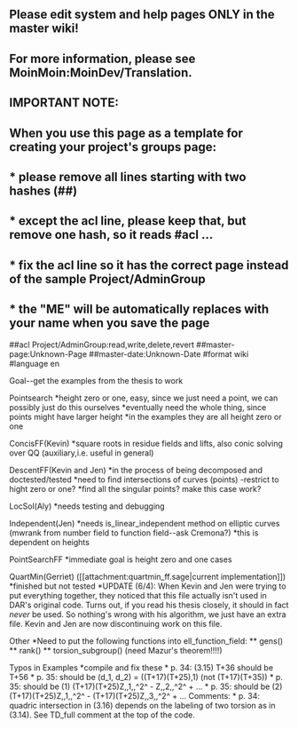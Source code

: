 ## Please edit system and help pages ONLY in the master wiki!
## For more information, please see MoinMoin:MoinDev/Translation.
## IMPORTANT NOTE:
## When you use this page as a template for creating your project's groups page:
##  * please remove all lines starting with two hashes (##)
##  * except the acl line, please keep that, but remove one hash, so it reads #acl ...
##  * fix the acl line so it has the correct page instead of the sample Project/AdminGroup
##  * the "ME" will be automatically replaces with your name when you save the page
##acl Project/AdminGroup:read,write,delete,revert
##master-page:Unknown-Page
##master-date:Unknown-Date
#format wiki
#language en

Goal--get the examples from the thesis to work

Pointsearch 
            *height zero or one, easy, since we just need a point, we can possibly just do this ourselves
            *eventually need the whole thing, since points might have larger height
            *in the examples they are all height zero or one

ConcisFF(Kevin) 
            *square roots in residue fields and lifts, also conic solving over QQ (auxiliary,i.e. useful in general)

DescentFF(Kevin and Jen) 
            *in the process of being decomposed and doctested/tested
            *need to find intersections of curves (points) -restrict to hight zero or one?
            *find all the singular points? make this case work?

LocSol(Aly) 
            *needs testing and debugging

Independent(Jen)
            *needs is_linear_independent method on elliptic curves (mwrank from number field to function field--ask Cremona?)
            *this is dependent on heights

PointSearchFF 
            *immediate goal is height zero and one cases

QuartMin(Gerriet) ([[attachment:quartmin_ff.sage|current implementation]])
            *finished but not tested
            *UPDATE (6/4): When Kevin and Jen were trying to put everything together, they noticed that this file actually isn't used in DAR's original code. Turns out, if you read his thesis closely, it should in fact *never* be used. So nothing's wrong with his algorithm, we just have an extra file. Kevin and Jen are now discontinuing work on this file.

Other 
            *Need to put the following functions into ell_function_field:
            ** gens()
            ** rank()
            ** torsion_subgroup() (need Mazur's theorem!!!!)
            

Typos in Examples 
            *compile and fix these
            * p. 34: (3.15) T+36 should be T+56
            * p. 35: should be (d_1, d_2) = ((T+17)(T+25),1) (not (T+17)(T+35))
            * p. 35: should be (1) (T+17)(T+25)Z,,1,,^2^ - Z,,2,,^2^ + ...
            * p. 35: should be (2) (T+17)(T+25)Z,,1,,^2^ - (T+17)(T+25)Z,,3,,^2^ +  ...
Comments:
            * p. 34: quadric intersection in (3.16) depends on the labeling of two torsion as in (3.14). See TD_full comment at the top of the code.

